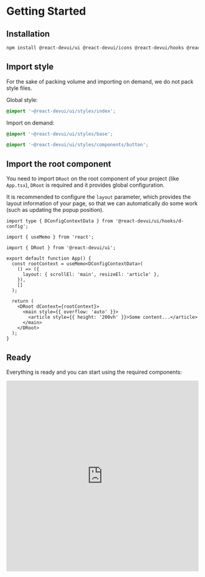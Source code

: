 # Getting Started

## Installation

```bash
npm install @react-devui/ui @react-devui/icons @react-devui/hooks @react-devui/utils
```

## Import style

For the sake of packing volume and importing on demand, we do not pack style files.

Global style:

```scss
@import '~@react-devui/ui/styles/index';
```

Import on demand:

```scss
@import '~@react-devui/ui/styles/base';

@import '~@react-devui/ui/styles/components/button';
```

## Import the root component

You need to import `DRoot` on the root component of your project (like `App.tsx`), `DRoot` is required and it provides global configuration.

It is recommended to configure the `layout` parameter, which provides the layout information of your page, so that we can automatically do some work (such as updating the popup position).

```tsx
import type { DConfigContextData } from '@react-devui/ui/hooks/d-config';

import { useMemo } from 'react';

import { DRoot } from '@react-devui/ui';

export default function App() {
  const rootContext = useMemo<DConfigContextData>(
    () => ({
      layout: { scrollEl: 'main', resizeEl: 'article' },
    }),
    []
  );

  return (
    <DRoot dContext={rootContext}>
      <main style={{ overflow: 'auto' }}>
        <article style={{ height: '200vh' }}>Some content...</article>
      </main>
    </DRoot>
  );
}
```

## Ready

Everything is ready and you can start using the required components:

<iframe
  src="https://codesandbox.io/embed/getting-started-dvzlf0?fontsize=14&hidenavigation=1&module=%2Fsrc%2FDemo.tsx&theme=dark"
  style="
    width: 100%;
    height: 500px;
    overflow: hidden;
    border: 0;
    border-radius: 4px;
  "
  title="getting-started"
  allow="accelerometer; ambient-light-sensor; camera; encrypted-media; geolocation; gyroscope; hid; microphone; midi; payment; usb; vr; xr-spatial-tracking"
  sandbox="allow-forms allow-modals allow-popups allow-presentation allow-same-origin allow-scripts"
></iframe>
